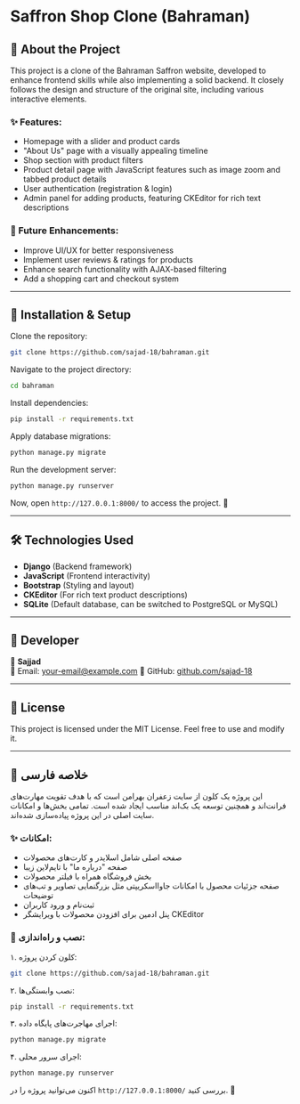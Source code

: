 # Saffron Shop Clone (Bahraman)

## 📌 About the Project

This project is a clone of the Bahraman Saffron website, developed to enhance frontend skills while also implementing a solid backend. It closely follows the design and structure of the original site, including various interactive elements.

### ✨ Features:
- Homepage with a slider and product cards
- "About Us" page with a visually appealing timeline
- Shop section with product filters
- Product detail page with JavaScript features such as image zoom and tabbed product details
- User authentication (registration & login)
- Admin panel for adding products, featuring CKEditor for rich text descriptions

### 📌 Future Enhancements:
- Improve UI/UX for better responsiveness
- Implement user reviews & ratings for products
- Enhance search functionality with AJAX-based filtering
- Add a shopping cart and checkout system

---

## 🚀 Installation & Setup

Clone the repository:
```sh
git clone https://github.com/sajad-18/bahraman.git
```

Navigate to the project directory:
```sh
cd bahraman
```

Install dependencies:
```sh
pip install -r requirements.txt
```

Apply database migrations:
```sh
python manage.py migrate
```

Run the development server:
```sh
python manage.py runserver
```

Now, open `http://127.0.0.1:8000/` to access the project. 🚀

---

## 🛠 Technologies Used
- **Django** (Backend framework)
- **JavaScript** (Frontend interactivity)
- **Bootstrap** (Styling and layout)
- **CKEditor** (For rich text product descriptions)
- **SQLite** (Default database, can be switched to PostgreSQL or MySQL)

---

## 📝 Developer
👤 **Sajjad**  
📧 Email: [your-email@example.com](mailto:your-email@example.com)
📌 GitHub: [github.com/sajad-18](https://github.com/sajad-18)

---

## 📜 License
This project is licensed under the MIT License. Feel free to use and modify it.

---

## 📌 خلاصه فارسی

این پروژه یک کلون از سایت زعفران بهرامن است که با هدف تقویت مهارت‌های فرانت‌اند و همچنین توسعه یک بک‌اند مناسب ایجاد شده است. تمامی بخش‌ها و امکانات سایت اصلی در این پروژه پیاده‌سازی شده‌اند.

### ✨ امکانات:
- صفحه اصلی شامل اسلایدر و کارت‌های محصولات
- صفحه "درباره ما" با تایم‌لاین زیبا
- بخش فروشگاه همراه با فیلتر محصولات
- صفحه جزئیات محصول با امکانات جاوااسکریپتی مثل بزرگنمایی تصاویر و تب‌های توضیحات
- ثبت‌نام و ورود کاربران
- پنل ادمین برای افزودن محصولات با ویرایشگر CKEditor

### 🚀 نصب و راه‌اندازی:
۱. کلون کردن پروژه:
```sh
git clone https://github.com/sajad-18/bahraman.git
```
۲. نصب وابستگی‌ها:
```sh
pip install -r requirements.txt
```
۳. اجرای مهاجرت‌های پایگاه داده:
```sh
python manage.py migrate
```
۴. اجرای سرور محلی:
```sh
python manage.py runserver
```

اکنون می‌توانید پروژه را در `http://127.0.0.1:8000/` بررسی کنید. 🚀

